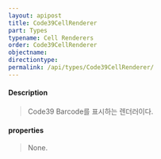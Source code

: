 ```yaml
---
layout: apipost
title: Code39CellRenderer
part: Types
typename: Cell Renderers
order: Code39CellRenderer
objectname: 
directiontype: 
permalink: /api/types/Code39CellRenderer/
---
```


#### Description

> Code39 Barcode를 표시하는 렌더러이다.

#### properties

> None.

